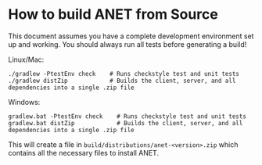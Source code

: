 # How to build ANET from Source

This document assumes you have a complete development environment set up and working.  You should always run all tests before generating a build!

Linux/Mac:
```
./gradlew -PtestEnv check    # Runs checkstyle test and unit tests
./gradlew distZip            # Builds the client, server, and all dependencies into a single .zip file
```

Windows:
```
gradlew.bat -PtestEnv check    # Runs checkstyle test and unit tests
gradlew.bat distZip            # Builds the client, server, and all dependencies into a single .zip file
```

This will create a file in `build/distributions/anet-<version>.zip` which contains all the necessary files to install ANET.


